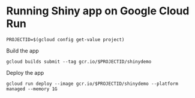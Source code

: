 # Running Shiny app on Google Cloud Run

```
PROJECTID=$(gcloud config get-value project)
```

Build the app
```
gcloud builds submit --tag gcr.io/$PROJECTID/shinydemo
```

Deploy the app
```
gcloud run deploy --image gcr.io/$PROJECTID/shinydemo --platform managed --memory 1G
```
